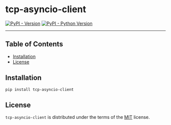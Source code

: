 # tcp-asyncio-client

[![PyPI - Version](https://img.shields.io/pypi/v/tcp-asyncio-client.svg)](https://pypi.org/project/tcp-asyncio-client)
[![PyPI - Python Version](https://img.shields.io/pypi/pyversions/tcp-asyncio-client.svg)](https://pypi.org/project/tcp-asyncio-client)

-----

## Table of Contents

- [Installation](#installation)
- [License](#license)

## Installation

```console
pip install tcp-asyncio-client
```

## License

`tcp-asyncio-client` is distributed under the terms of the [MIT](https://spdx.org/licenses/MIT.html) license.
